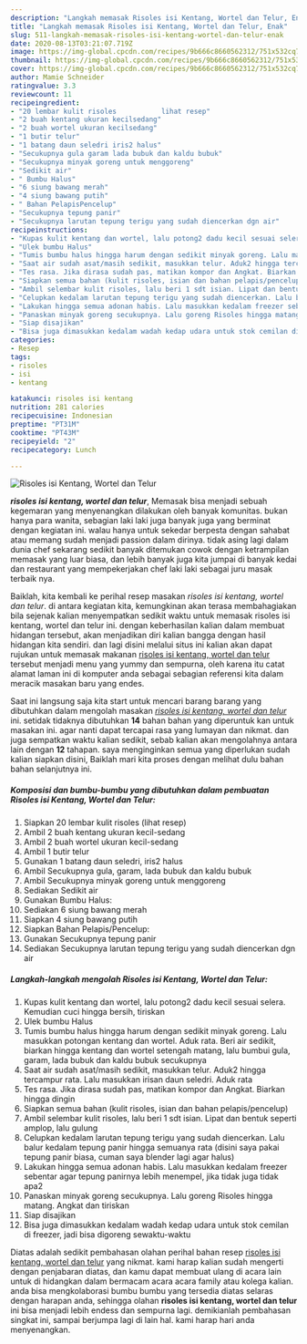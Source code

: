 ```yaml
---
description: "Langkah memasak Risoles isi Kentang, Wortel dan Telur, Enak"
title: "Langkah memasak Risoles isi Kentang, Wortel dan Telur, Enak"
slug: 511-langkah-memasak-risoles-isi-kentang-wortel-dan-telur-enak
date: 2020-08-13T03:21:07.719Z
image: https://img-global.cpcdn.com/recipes/9b666c8660562312/751x532cq70/risoles-isi-kentang-wortel-dan-telur-foto-resep-utama.jpg
thumbnail: https://img-global.cpcdn.com/recipes/9b666c8660562312/751x532cq70/risoles-isi-kentang-wortel-dan-telur-foto-resep-utama.jpg
cover: https://img-global.cpcdn.com/recipes/9b666c8660562312/751x532cq70/risoles-isi-kentang-wortel-dan-telur-foto-resep-utama.jpg
author: Mamie Schneider
ratingvalue: 3.3
reviewcount: 11
recipeingredient:
- "20 lembar kulit risoles           lihat resep"
- "2 buah kentang ukuran kecilsedang"
- "2 buah wortel ukuran kecilsedang"
- "1 butir telur"
- "1 batang daun seledri iris2 halus"
- "Secukupnya gula garam lada bubuk dan kaldu bubuk"
- "Secukupnya minyak goreng untuk menggoreng"
- "Sedikit air"
- " Bumbu Halus"
- "6 siung bawang merah"
- "4 siung bawang putih"
- " Bahan PelapisPencelup"
- "Secukupnya tepung panir"
- "Secukupnya larutan tepung terigu yang sudah diencerkan dgn air"
recipeinstructions:
- "Kupas kulit kentang dan wortel, lalu potong2 dadu kecil sesuai selera. Kemudian cuci hingga bersih, tiriskan"
- "Ulek bumbu Halus"
- "Tumis bumbu halus hingga harum dengan sedikit minyak goreng. Lalu masukkan potongan kentang dan wortel. Aduk rata. Beri air sedikit, biarkan hingga kentang dan wortel setengah matang, lalu bumbui gula, garam, lada bubuk dan kaldu bubuk secukupnya"
- "Saat air sudah asat/masih sedikit, masukkan telur. Aduk2 hingga tercampur rata. Lalu masukkan irisan daun seledri. Aduk rata"
- "Tes rasa. Jika dirasa sudah pas, matikan kompor dan Angkat. Biarkan hingga dingin"
- "Siapkan semua bahan (kulit risoles, isian dan bahan pelapis/pencelup)"
- "Ambil selembar kulit risoles, lalu beri 1 sdt isian. Lipat dan bentuk seperti amplop, lalu gulung"
- "Celupkan kedalam larutan tepung terigu yang sudah diencerkan. Lalu balur kedalam tepung panir hingga semuanya rata (disini saya pakai tepung panir biasa, cuman saya blender lagi agar halus)"
- "Lakukan hingga semua adonan habis. Lalu masukkan kedalam freezer sebentar agar tepung panirnya lebih menempel, jika tidak juga tidak apa2"
- "Panaskan minyak goreng secukupnya. Lalu goreng Risoles hingga matang. Angkat dan tiriskan"
- "Siap disajikan"
- "Bisa juga dimasukkan kedalam wadah kedap udara untuk stok cemilan di freezer, jadi bisa digoreng sewaktu-waktu"
categories:
- Resep
tags:
- risoles
- isi
- kentang

katakunci: risoles isi kentang 
nutrition: 281 calories
recipecuisine: Indonesian
preptime: "PT31M"
cooktime: "PT43M"
recipeyield: "2"
recipecategory: Lunch

---
```



![Risoles isi Kentang, Wortel dan Telur](https://img-global.cpcdn.com/recipes/9b666c8660562312/751x532cq70/risoles-isi-kentang-wortel-dan-telur-foto-resep-utama.jpg)

<b><i>risoles isi kentang, wortel dan telur</i></b>, Memasak bisa menjadi sebuah kegemaran yang menyenangkan dilakukan oleh banyak komunitas. bukan hanya para wanita, sebagian laki laki juga banyak juga yang berminat dengan kegiatan ini. walau hanya untuk sekedar berpesta dengan sahabat atau memang sudah menjadi passion dalam dirinya. tidak asing lagi dalam dunia chef sekarang sedikit banyak ditemukan cowok dengan ketrampilan memasak yang luar biasa, dan lebih banyak juga kita jumpai di banyak kedai dan restaurant yang mempekerjakan chef laki laki sebagai juru masak terbaik nya.



Baiklah, kita kembali ke perihal resep masakan <i>risoles isi kentang, wortel dan telur</i>. di antara kegiatan kita, kemungkinan akan terasa membahagiakan bila sejenak kalian menyempatkan sedikit waktu untuk memasak risoles isi kentang, wortel dan telur ini. dengan keberhasilan kalian dalam membuat hidangan tersebut, akan menjadikan diri kalian bangga dengan hasil hidangan kita sendiri. dan lagi disini melalui situs ini kalian akan dapat rujukan untuk memasak makanan <u>risoles isi kentang, wortel dan telur</u> tersebut menjadi menu yang yummy dan sempurna, oleh karena itu catat alamat laman ini di komputer anda sebagai sebagian referensi kita dalam meracik masakan baru yang endes.


Saat ini langsung saja kita start untuk mencari barang barang yang dibutuhkan dalam mengolah masakan <u><i>risoles isi kentang, wortel dan telur</i></u> ini. setidak tidaknya dibutuhkan <b>14</b> bahan bahan yang diperuntuk kan untuk masakan ini. agar nanti dapat tercapai rasa yang lumayan dan nikmat. dan juga sempatkan waktu kalian sedikit, sebab kalian akan mengolahnya antara lain dengan <b>12</b> tahapan. saya menginginkan semua yang diperlukan sudah kalian siapkan disini, Baiklah mari kita proses dengan melihat dulu bahan bahan selanjutnya ini.

<!--inarticleads1-->

##### Komposisi dan bumbu-bumbu yang dibutuhkan dalam pembuatan Risoles isi Kentang, Wortel dan Telur:

1. Siapkan 20 lembar kulit risoles           (lihat resep)
1. Ambil 2 buah kentang ukuran kecil-sedang
1. Ambil 2 buah wortel ukuran kecil-sedang
1. Ambil 1 butir telur
1. Gunakan 1 batang daun seledri, iris2 halus
1. Ambil Secukupnya gula, garam, lada bubuk dan kaldu bubuk
1. Ambil Secukupnya minyak goreng untuk menggoreng
1. Sediakan Sedikit air
1. Gunakan  Bumbu Halus:
1. Sediakan 6 siung bawang merah
1. Siapkan 4 siung bawang putih
1. Siapkan  Bahan Pelapis/Pencelup:
1. Gunakan Secukupnya tepung panir
1. Sediakan Secukupnya larutan tepung terigu yang sudah diencerkan dgn air




<!--inarticleads2-->

##### Langkah-langkah mengolah Risoles isi Kentang, Wortel dan Telur:

1. Kupas kulit kentang dan wortel, lalu potong2 dadu kecil sesuai selera. Kemudian cuci hingga bersih, tiriskan
1. Ulek bumbu Halus
1. Tumis bumbu halus hingga harum dengan sedikit minyak goreng. Lalu masukkan potongan kentang dan wortel. Aduk rata. Beri air sedikit, biarkan hingga kentang dan wortel setengah matang, lalu bumbui gula, garam, lada bubuk dan kaldu bubuk secukupnya
1. Saat air sudah asat/masih sedikit, masukkan telur. Aduk2 hingga tercampur rata. Lalu masukkan irisan daun seledri. Aduk rata
1. Tes rasa. Jika dirasa sudah pas, matikan kompor dan Angkat. Biarkan hingga dingin
1. Siapkan semua bahan (kulit risoles, isian dan bahan pelapis/pencelup)
1. Ambil selembar kulit risoles, lalu beri 1 sdt isian. Lipat dan bentuk seperti amplop, lalu gulung
1. Celupkan kedalam larutan tepung terigu yang sudah diencerkan. Lalu balur kedalam tepung panir hingga semuanya rata (disini saya pakai tepung panir biasa, cuman saya blender lagi agar halus)
1. Lakukan hingga semua adonan habis. Lalu masukkan kedalam freezer sebentar agar tepung panirnya lebih menempel, jika tidak juga tidak apa2
1. Panaskan minyak goreng secukupnya. Lalu goreng Risoles hingga matang. Angkat dan tiriskan
1. Siap disajikan
1. Bisa juga dimasukkan kedalam wadah kedap udara untuk stok cemilan di freezer, jadi bisa digoreng sewaktu-waktu




Diatas adalah sedikit pembahasan olahan perihal bahan resep <u>risoles isi kentang, wortel dan telur</u> yang nikmat. kami harap kalian sudah mengerti dengan penjabaran diatas, dan kamu dapat membuat ulang di acara lain untuk di hidangkan dalam bermacam acara acara family atau kolega kalian. anda bisa mengkolaborasi bumbu bumbu yang tersedia diatas selaras dengan harapan anda, sehingga olahan <b>risoles isi kentang, wortel dan telur</b> ini bisa menjadi lebih endess dan sempurna lagi. demikianlah pembahasan singkat ini, sampai berjumpa lagi di lain hal. kami harap hari anda menyenangkan.
